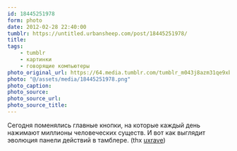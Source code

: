```yaml
---
id: 18445251978
form: photo
date: 2012-02-28 22:40:00
tumblr: https://untitled.urbansheep.com/post/18445251978/
title:
tags:
    - tumblr
    - картинки
    - говорящие компьютеры
photo_original_url: https://64.media.tumblr.com/tumblr_m043j8azm31qe9xbio1_500.png
photo: "@/assets/media/18445251978.png"
photo_caption:
photo_source:
photo_source_url:
photo_source_title:
---
```


<p>Сегодня поменялись главные кнопки, на которые каждый день нажимают миллионы человеческих существ. И вот как выглядит эволюция панели действий в тамблере. (thx <a href="http://uxrave.com/post/18440709399/meta-tumblr-dashboard-design-iterations" class="tumblr_blog">uxrave</a>)</p>

